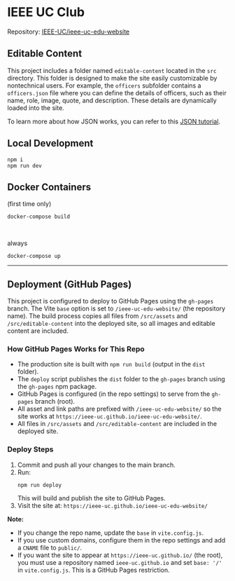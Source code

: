 # IEEE UC Club

Repository: [IEEE-UC/ieee-uc-edu-website](https://github.com/IEEE-UC/ieee-uc-edu-website)

## Editable Content

This project includes a folder named `editable-content` located in the `src` directory. This folder is designed to make the site easily customizable by nontechnical users. For example, the `officers` subfolder contains a `officers.json` file where you can define the details of officers, such as their name, role, image, quote, and description. These details are dynamically loaded into the site.

To learn more about how JSON works, you can refer to this [JSON tutorial](https://www.w3schools.com/js/js_json_intro.asp).

## Local Development

```
npm i
npm run dev
```

## Docker Containers

(first time only)

```
docker-compose build
```

<br>

always

```
docker-compose up
```

---

## Deployment (GitHub Pages)

This project is configured to deploy to GitHub Pages using the `gh-pages` branch. The Vite `base` option is set to `/ieee-uc-edu-website/` (the repository name). The build process copies all files from `/src/assets` and `/src/editable-content` into the deployed site, so all images and editable content are included.

### How GitHub Pages Works for This Repo

- The production site is built with `npm run build` (output in the `dist` folder).
- The `deploy` script publishes the `dist` folder to the `gh-pages` branch using the `gh-pages` npm package.
- GitHub Pages is configured (in the repo settings) to serve from the `gh-pages` branch (root).
- All asset and link paths are prefixed with `/ieee-uc-edu-website/` so the site works at `https://ieee-uc.github.io/ieee-uc-edu-website/`.
- All files in `/src/assets` and `/src/editable-content` are included in the deployed site.

### Deploy Steps

1. Commit and push all your changes to the main branch.
2. Run:
   ```
   npm run deploy
   ```
   This will build and publish the site to GitHub Pages.
3. Visit the site at: `https://ieee-uc.github.io/ieee-uc-edu-website/`

**Note:**

- If you change the repo name, update the `base` in `vite.config.js`.
- If you use custom domains, configure them in the repo settings and add a `CNAME` file to `public/`.
- If you want the site to appear at `https://ieee-uc.github.io/` (the root), you must use a repository named `ieee-uc.github.io` and set `base: '/'` in `vite.config.js`. This is a GitHub Pages restriction.
